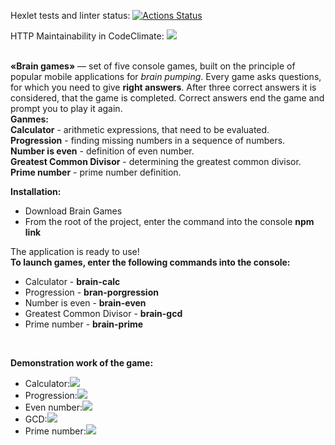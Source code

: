 Hexlet tests and linter status:
[![Actions Status](https://github.com/xocoee/frontend-project-44/workflows/hexlet-check/badge.svg)](https://github.com/xocoee/frontend-project-44/actions)

HTTP Maintainability in CodeClimate:
<a href="https://codeclimate.com/github/xocoee/frontend-project-44/maintainability"><img src="https://api.codeclimate.com/v1/badges/82c59d73510bd57bbc36/maintainability" /></a>

<br>
<b>«Brain games»</b> — set of five console games, built on the principle of popular mobile applications for <i>brain pumping</i>. Every game asks questions, for which you need to give <b>right answers</b>. After three correct answers it is considered, that the game is completed. Correct answers end the game and prompt you to play it again. <br><b>Ganmes:</b></br>
<b>Calculator</b> - arithmetic expressions, that need to be evaluated.<br>
<b>Progression</b> - finding missing numbers in a sequence of numbers.<br>
<b>Number is even</b> - definition of even number.<br>
<b>Greatest Common Divisor</b> - determining the greatest common divisor.<br>
<b>Prime number</b> - prime number definition.
<br>

<b>Installation:</b>
  <ul>
    <li>Download Brain Games</li>
    <li>From the root of the project, enter the command into the console <b>npm link</b></li>
  </ul>
  The application is ready to use!

<br>
<b>To launch games, enter the following commands into the console:</b>
<ul>
  <li>Calculator - <b>brain-calc</b></li>
  <li>Progression - <b>bran-porgression</b></li>
  <li>Number is even - <b>brain-even</b></li>
  <li>Greatest Common Divisor - <b>brain-gcd</b></li>
  <li>Prime number - <b>brain-prime</b></li>
</ul>
  
<br>

<b>Demonstration work of the game:</b>
<ul>
  <li>Calculator:<a href="https://asciinema.org/a/A4Iw2LNiOaULoRA5N20vBxZMK" target="_blank"><img src="https://asciinema.org/a/A4Iw2LNiOaULoRA5N20vBxZMK.svg" /></a></li>
  <li>Progression:<a href="https://asciinema.org/a/PTDImBsGXK39FGAvB9qv2M7ql" target="_blank"><img src="https://asciinema.org/a/PTDImBsGXK39FGAvB9qv2M7ql.svg" /></a></li>
  <li>Even number:<a href="https://asciinema.org/a/eGg7Sbud2T3cjZbEOukqqXUUR" target="_blank"><img src="https://asciinema.org/a/eGg7Sbud2T3cjZbEOukqqXUUR.svg" /></a></li>
  <li>GCD:<a href="https://asciinema.org/a/mDIBYwl6jaWyVgrtn5Elxx8IN" target="_blank"><img src="https://asciinema.org/a/mDIBYwl6jaWyVgrtn5Elxx8IN.svg" /></a></li>
  <li>Prime number:<a href="https://asciinema.org/a/z2Er0aMvfTH4cIzsjZjU0NgpC" target="_blank"><img src="https://asciinema.org/a/z2Er0aMvfTH4cIzsjZjU0NgpC.svg" /></a></li>
</ul>
